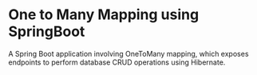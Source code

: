 # One to Many Mapping using SpringBoot
A Spring Boot application involving OneToMany mapping,  which exposes endpoints to perform database CRUD operations using Hibernate.

